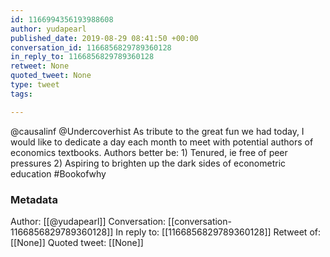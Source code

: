 ```yaml
---
id: 1166994356193988608
author: yudapearl
published_date: 2019-08-29 08:41:50 +00:00
conversation_id: 1166856829789360128
in_reply_to: 1166856829789360128
retweet: None
quoted_tweet: None
type: tweet
tags:

---
```


@causalinf @Undercoverhist As tribute to the great fun we had today, I would like to dedicate a day each month to meet with potential authors of economics textbooks. Authors better be: 1) Tenured, ie free of peer pressures 2) Aspiring to brighten up the dark sides of econometric education  #Bookofwhy

### Metadata

Author: [[@yudapearl]]
Conversation: [[conversation-1166856829789360128]]
In reply to: [[1166856829789360128]]
Retweet of: [[None]]
Quoted tweet: [[None]]

